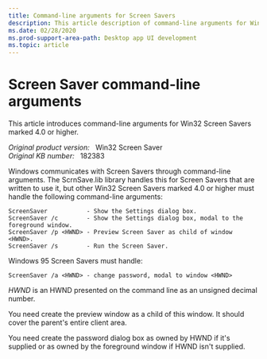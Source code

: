 ```yaml
---
title: Command-line arguments for Screen Savers 
description: This article description of command-line arguments for Win32 Screen Savers marked 4.0 or higher. 
ms.date: 02/28/2020
ms.prod-support-area-path: Desktop app UI development
ms.topic: article
---
```

# Screen Saver command-line arguments

This article introduces command-line arguments for Win32 Screen Savers marked 4.0 or higher.

_Original product version:_ &nbsp; Win32 Screen Saver  
_Original KB number:_ &nbsp; 182383

Windows communicates with Screen Savers through command-line arguments. The ScrnSave.lib library handles this for Screen Savers that are written to use it, but other Win32 Screen Savers marked 4.0 or higher must handle the following command-line arguments:

```console
ScreenSaver           - Show the Settings dialog box.
ScreenSaver /c        - Show the Settings dialog box, modal to the foreground window.
ScreenSaver /p <HWND> - Preview Screen Saver as child of window <HWND>.
ScreenSaver /s        - Run the Screen Saver.
```

Windows 95 Screen Savers must handle:

```console
ScreenSaver /a <HWND> - change password, modal to window <HWND>
```

*HWND* is an HWND presented on the command line as an unsigned decimal number.

You need create the preview window as a child of this window. It should cover the parent's entire client area.

You need create the password dialog box as owned by HWND if it's supplied or as owned by the foreground window if HWND isn't supplied.
